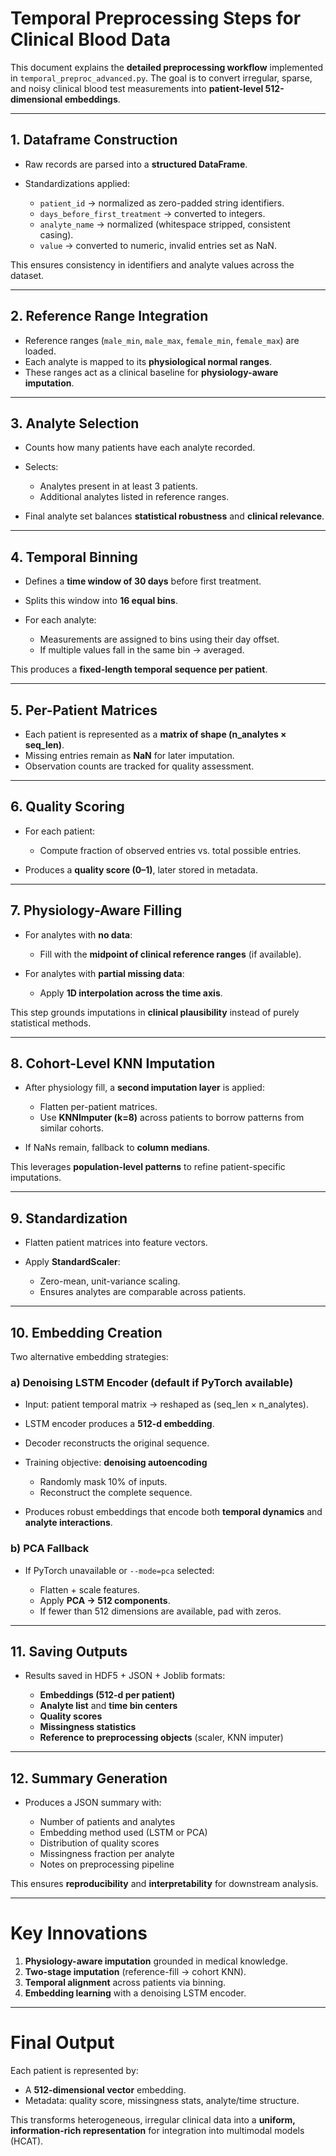 # Temporal Preprocessing Steps for Clinical Blood Data

This document explains the **detailed preprocessing workflow** implemented in `temporal_preproc_advanced.py`. The goal is to convert irregular, sparse, and noisy clinical blood test measurements into **patient-level 512-dimensional embeddings**.

---

## 1. Dataframe Construction

* Raw records are parsed into a **structured DataFrame**.
* Standardizations applied:

  * `patient_id` → normalized as zero-padded string identifiers.
  * `days_before_first_treatment` → converted to integers.
  * `analyte_name` → normalized (whitespace stripped, consistent casing).
  * `value` → converted to numeric, invalid entries set as NaN.

This ensures consistency in identifiers and analyte values across the dataset.

---

## 2. Reference Range Integration

* Reference ranges (`male_min`, `male_max`, `female_min`, `female_max`) are loaded.
* Each analyte is mapped to its **physiological normal ranges**.
* These ranges act as a clinical baseline for **physiology-aware imputation**.

---

## 3. Analyte Selection

* Counts how many patients have each analyte recorded.
* Selects:

  * Analytes present in at least 3 patients.
  * Additional analytes listed in reference ranges.
* Final analyte set balances **statistical robustness** and **clinical relevance**.

---

## 4. Temporal Binning

* Defines a **time window of 30 days** before first treatment.
* Splits this window into **16 equal bins**.
* For each analyte:

  * Measurements are assigned to bins using their day offset.
  * If multiple values fall in the same bin → averaged.

This produces a **fixed-length temporal sequence per patient**.

---

## 5. Per-Patient Matrices

* Each patient is represented as a **matrix of shape (n\_analytes × seq\_len)**.
* Missing entries remain as **NaN** for later imputation.
* Observation counts are tracked for quality assessment.

---

## 6. Quality Scoring

* For each patient:

  * Compute fraction of observed entries vs. total possible entries.
* Produces a **quality score (0–1)**, later stored in metadata.

---

## 7. Physiology-Aware Filling

* For analytes with **no data**:

  * Fill with the **midpoint of clinical reference ranges** (if available).
* For analytes with **partial missing data**:

  * Apply **1D interpolation across the time axis**.

This step grounds imputations in **clinical plausibility** instead of purely statistical methods.

---

## 8. Cohort-Level KNN Imputation

* After physiology fill, a **second imputation layer** is applied:

  * Flatten per-patient matrices.
  * Use **KNNImputer (k=8)** across patients to borrow patterns from similar cohorts.
* If NaNs remain, fallback to **column medians**.

This leverages **population-level patterns** to refine patient-specific imputations.

---

## 9. Standardization

* Flatten patient matrices into feature vectors.
* Apply **StandardScaler**:

  * Zero-mean, unit-variance scaling.
  * Ensures analytes are comparable across patients.

---

## 10. Embedding Creation

Two alternative embedding strategies:

### a) **Denoising LSTM Encoder (default if PyTorch available)**

* Input: patient temporal matrix → reshaped as (seq\_len × n\_analytes).
* LSTM encoder produces a **512-d embedding**.
* Decoder reconstructs the original sequence.
* Training objective: **denoising autoencoding**

  * Randomly mask 10% of inputs.
  * Reconstruct the complete sequence.
* Produces robust embeddings that encode both **temporal dynamics** and **analyte interactions**.

### b) **PCA Fallback**

* If PyTorch unavailable or `--mode=pca` selected:

  * Flatten + scale features.
  * Apply **PCA → 512 components**.
  * If fewer than 512 dimensions are available, pad with zeros.

---

## 11. Saving Outputs

* Results saved in HDF5 + JSON + Joblib formats:

  * **Embeddings (512-d per patient)**
  * **Analyte list** and **time bin centers**
  * **Quality scores**
  * **Missingness statistics**
  * **Reference to preprocessing objects** (scaler, KNN imputer)

---

## 12. Summary Generation

* Produces a JSON summary with:

  * Number of patients and analytes
  * Embedding method used (LSTM or PCA)
  * Distribution of quality scores
  * Missingness fraction per analyte
  * Notes on preprocessing pipeline

This ensures **reproducibility** and **interpretability** for downstream analysis.

---

#  Key Innovations

1. **Physiology-aware imputation** grounded in medical knowledge.
2. **Two-stage imputation** (reference-fill → cohort KNN).
3. **Temporal alignment** across patients via binning.
4. **Embedding learning** with a denoising LSTM encoder.

---

# Final Output

Each patient is represented by:

* A **512-dimensional vector** embedding.
* Metadata: quality score, missingness stats, analyte/time structure.

This transforms heterogeneous, irregular clinical data into a **uniform, information-rich representation** for integration into multimodal models (HCAT).
